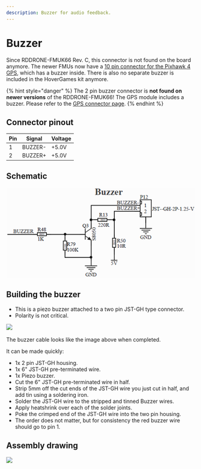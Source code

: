 ```yaml
---
description: Buzzer for audio feedback.
---
```


# Buzzer

Since RDDRONE-FMUK66 Rev. C, this connector is not found on the board anymore. The newer FMUs now have a [10 pin connector for the Pixhawk 4 GPS](gps.md), which has a buzzer inside. There is also no separate buzzer is included in the HoverGames kit anymore.

{% hint style="danger" %}
The 2 pin buzzer connector is **not found on newer versions** of the RDDRONE-FMUK66! The GPS module includes a buzzer. Please refer to the [GPS connector page](gps.md).
{% endhint %}

## Connector pinout

| Pin | Signal  | Voltage |
| --- | ------- | ------- |
| 1   | BUZZER- | +5.0V   |
| 2   | BUZZER+ | +5.0V   |

## Schematic

![](<../../.gitbook/assets/buzzer (1).PNG>)

## Building the buzzer

* This is a piezo buzzer attached to a two pin JST-GH type connector.
* Polarity is not critical.

![](<../../.gitbook/assets/CAB-NXPhlite-BUZ-JSTGH v2.png>)

The buzzer cable looks like the image above when completed.

It can be made quickly:

* 1x 2 pin JST-GH housing.
* 1x 6" JST-GH pre-terminated wire.
* 1x Piezo buzzer.
* Cut the 6" JST-GH pre-terminated wire in half.
* Strip 5mm off the cut ends of the JST-GH wire you just cut in half, and add tin using a soldering iron.&#x20;
* Solder the JST-GH wire to the stripped and tinned Buzzer wires.
* Apply heatshrink over each of the solder joints.
* Poke the crimped end of the JST-GH wire into the two pin housing.
* The order does not matter, but for consistency the red buzzer wire should go to pin 1.

## Assembly drawing

![](../../.gitbook/assets/CAB-NXPhlite-BUZ-JSTGH-Drawing-v3.png)
